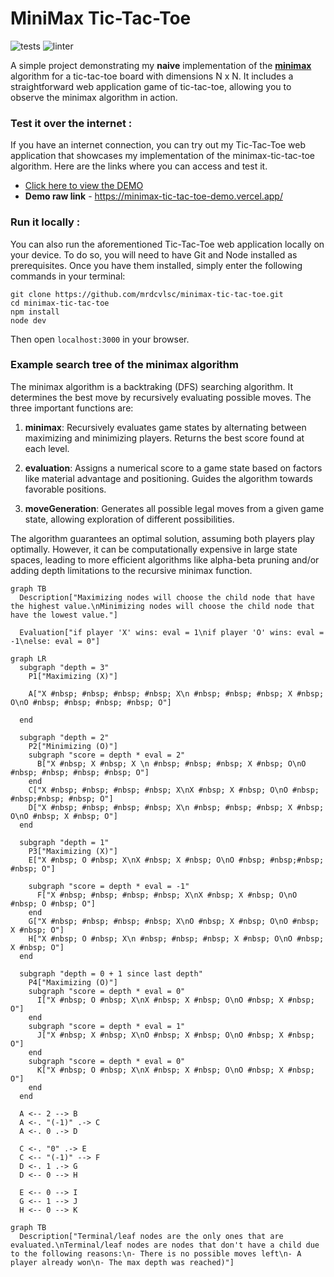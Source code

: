 # **MiniMax Tic-Tac-Toe**

![tests](https://github.com/mrdcvlsc/minimax-tic-tac-toe/actions/workflows/tests.yml/badge.svg)
![linter](https://github.com/mrdcvlsc/minimax-tic-tac-toe/actions/workflows/linter.yml/badge.svg)

A simple project demonstrating my **naive** implementation of the [**minimax**](https://en.wikipedia.org/wiki/Minimax#Pseudocode) algorithm for a tic-tac-toe board with dimensions N x N. It includes a straightforward web application game of tic-tac-toe, allowing you to observe the minimax algorithm in action.

### Test it over the internet :

If you have an internet connection, you can try out my Tic-Tac-Toe web application that showcases my implementation of the minimax-tic-tac-toe algorithm. Here are the links where you can access and test it.

- [Click here to view the DEMO](https://minimax-tic-tac-toe-demo.vercel.app/)
- **Demo raw link** - https://minimax-tic-tac-toe-demo.vercel.app/

### Run it locally :

You can also run the aforementioned Tic-Tac-Toe web application locally on your device. To do so, you will need to have Git and Node installed as prerequisites. Once you have them installed, simply enter the following commands in your terminal:

```shell
git clone https://github.com/mrdcvlsc/minimax-tic-tac-toe.git
cd minimax-tic-tac-toe
npm install
node dev
```

Then open `localhost:3000` in your browser.

### Example search tree of the minimax algorithm

The minimax algorithm is a backtraking (DFS) searching algorithm. It determines the best move by recursively evaluating possible moves. The three important functions are:

1. **minimax**: Recursively evaluates game states by alternating between maximizing and minimizing players. Returns the best score found at each level.

2. **evaluation**: Assigns a numerical score to a game state based on factors like material advantage and positioning. Guides the algorithm towards favorable positions.

3. **moveGeneration**: Generates all possible legal moves from a given game state, allowing exploration of different possibilities.

The algorithm guarantees an optimal solution, assuming both players play optimally. However, it can be computationally expensive in large state spaces, leading to more efficient algorithms like alpha-beta pruning and/or adding depth limitations to the recursive minimax function.

```mermaid
graph TB
  Description["Maximizing nodes will choose the child node that have the highest value.\nMinimizing nodes will choose the child node that have the lowest value."]

  Evaluation["if player 'X' wins: eval = 1\nif player 'O' wins: eval = -1\nelse: eval = 0"]
```

```mermaid
graph LR
  subgraph "depth = 3"
    P1["Maximizing (X)"]

    A["X #nbsp; #nbsp; #nbsp; #nbsp; X\n #nbsp; #nbsp; #nbsp; X #nbsp; O\nO #nbsp; #nbsp; #nbsp; #nbsp; O"]

  end

  subgraph "depth = 2"
    P2["Minimizing (O)"]
    subgraph "score = depth * eval = 2"
      B["X #nbsp; X #nbsp; X \n #nbsp; #nbsp; #nbsp; X #nbsp; O\nO #nbsp; #nbsp; #nbsp; #nbsp; O"]
    end
    C["X #nbsp; #nbsp; #nbsp; #nbsp; X\nX #nbsp; X #nbsp; O\nO #nbsp; #nbsp;#nbsp; #nbsp; O"]
    D["X #nbsp; #nbsp; #nbsp; #nbsp; X\n #nbsp; #nbsp; #nbsp; X #nbsp; O\nO #nbsp; X #nbsp; O"]
  end

  subgraph "depth = 1"
    P3["Maximizing (X)"]
    E["X #nbsp; O #nbsp; X\nX #nbsp; X #nbsp; O\nO #nbsp; #nbsp;#nbsp; #nbsp; O"]

    subgraph "score = depth * eval = -1"
      F["X #nbsp; #nbsp; #nbsp; #nbsp; X\nX #nbsp; X #nbsp; O\nO #nbsp; O #nbsp; O"]
    end
    G["X #nbsp; #nbsp; #nbsp; #nbsp; X\nO #nbsp; X #nbsp; O\nO #nbsp; X #nbsp; O"]
    H["X #nbsp; O #nbsp; X\n #nbsp; #nbsp; #nbsp; X #nbsp; O\nO #nbsp; X #nbsp; O"]
  end

  subgraph "depth = 0 + 1 since last depth"
    P4["Maximizing (O)"]
    subgraph "score = depth * eval = 0"
      I["X #nbsp; O #nbsp; X\nX #nbsp; X #nbsp; O\nO #nbsp; X #nbsp; O"]
    end
    subgraph "score = depth * eval = 1"
      J["X #nbsp; X #nbsp; X\nO #nbsp; X #nbsp; O\nO #nbsp; X #nbsp; O"]
    end
    subgraph "score = depth * eval = 0"
      K["X #nbsp; O #nbsp; X\nX #nbsp; X #nbsp; O\nO #nbsp; X #nbsp; O"]
    end
  end

  A <-- 2 --> B
  A <-. "(-1)" .-> C
  A <-. 0 .-> D

  C <-. "0" .-> E
  C <-- "(-1)" --> F
  D <-. 1 .-> G
  D <-- 0 --> H

  E <-- 0 --> I
  G <-- 1 --> J
  H <-- 0 --> K
```

```mermaid
graph TB
  Description["Terminal/leaf nodes are the only ones that are evaluated.\nTerminal/leaf nodes are nodes that don't have a child due to the following reasons:\n- There is no possible moves left\n- A player already won\n- The max depth was reached)"]
```
